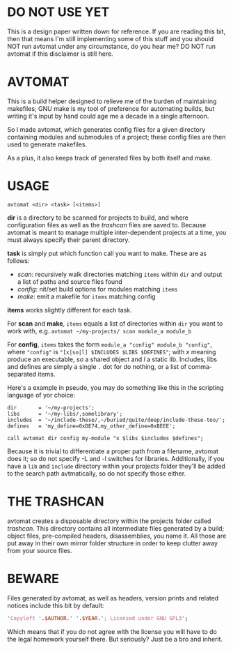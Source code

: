 # DO NOT USE YET

This is a design paper written down for reference. If you are reading this bit, then that means I'm still implementing some of this stuff and you should NOT run avtomat under any circumstance, do you hear me? DO NOT run avtomat if this disclaimer is still here.

# AVTOMAT

This is a build helper designed to relieve me of the burden of maintaining makefiles; GNU make is my tool of preference for automating builds, but writing it's input by hand could age me a decade in a single afternoon.

So I made avtomat, which generates config files for a given directory containing modules and submodules of a project; these config files are then used to generate makefiles.

As a plus, it also keeps track of generated files by both itself and make.

# USAGE

```
avtomat <dir> <task> [<items>]

```

**dir** is a directory to be scanned for projects to build, and where configuration files as well as the *trashcan* files are saved to. Because avtomat is meant to manage multiple inter-dependent projects at a time, you must always specify their parent directory.

**task** is simply put which function call you want to make. These are as follows:

- *scan*: recursively walk directories matching `items` within `dir` and output a list of paths and source files found
- *config*: nit/set build options for modules matching `items`
- *make*: emit a makefile for `items` matching config

**items** works slightly different for each task.

For **scan** and **make**, `items` equals a list of directories within `dir` you want to work with, e.g. `avtomat ~/my-projects/ scan module_a module_b`

For **config**, `items` takes the form `module_a "config" module_b "config"`, where `"config"` is `"[x|so|l] $INCLUDES $LIBS $DEFINES"`; with _x_ meaning produce an executable, _so_ a shared object and _l_ a static lib. Includes, libs and defines are simply a single `.` dot for do nothing, or a list of comma-separated items.

Here's a example in pseudo, you may do something like this in the scripting language of yor choice:

```
dir       = '~/my-projects';
libs      = '~/my-libs/,somelibrary';
includes  = '~/include-these/,~/buried/quite/deep/include-these-too/';
defines   = 'my_define=0xDE74,my_other_define=0xBEEE';

call avtomat dir config my-module "x $libs $includes $defines";
```

Because it is trivial to differentiate a proper path from a filename, avtomat does it; so do not specify -L and -l switches for libraries. Additionally, if you have a `lib` and `include` directory within your projects folder they'll be added to the search path avtmatically, so do not specify those either.

# THE TRASHCAN

avtomat creates a disposable directory within the projects folder called *trashcan*. This directory contains all intermediate files generated by a build; object files, pre-compiled headers, disassemblies, you name it. All those are put away in their own mirror folder structure in order to keep clutter away from your source files.

# BEWARE

Files generated by avtomat, as well as headers, version prints and related notices 
include this bit by default:

```perl
'Copyleft '.$AUTHOR.' '.$YEAR.'; Licensed under GNU GPL3';
```

Which means that if you do not agree with the license you will have to do the 
legal homework yourself there. But seriously? Just be a bro and inherit.
